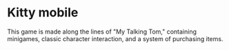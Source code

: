 # Kitty mobile
 This game is made along the lines of "My Talking Tom," containing minigames, classic character interaction, and a system of purchasing items.
